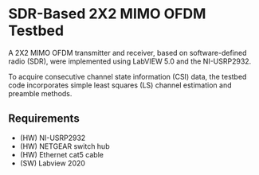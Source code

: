 # SDR-Based 2X2 MIMO OFDM Testbed

A 2X2 MIMO OFDM transmitter and receiver, based on software-defined radio (SDR), were implemented using LabVIEW 5.0 and the NI-USRP2932.

To acquire consecutive channel state information (CSI) data, the testbed code incorporates simple least squares (LS) channel estimation and preamble methods.

## Requirements
- (HW) NI-USRP2932
- (HW) NETGEAR switch hub
- (HW) Ethernet cat5 cable
- (SW) Labview 2020
